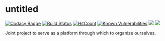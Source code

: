 # untitled
[![Codacy Badge](https://api.codacy.com/project/badge/Grade/e8831c7b4d2c46fda2e8a5eaf7bdbcbf)](https://app.codacy.com/app/FarahZaqout/gsg-for-better?utm_source=github.com&utm_medium=referral&utm_content=GSG-G4/gsg-for-better&utm_campaign=Badge_Grade_Dashboard)
[![Build Status](https://travis-ci.com/GSG-G4/gsg-for-better.svg?branch=master)](https://travis-ci.com/GSG-G4/gsg-for-better) [![HitCount](http://hits.dwyl.io/GSG-G4/gsg-for-bettter.svg)](http://hits.dwyl.io/GSG-G4/gsg-for-bettter) [![Known Vulnerabilities](https://snyk.io/test/github/GSG-G4/gsg-for-better/badge.svg?targetFile=package.json)](https://snyk.io/test/github/GSG-G4/gsg-for-better?targetFile=package.json) 
![](https://img.shields.io/github/issues/GSG-G4/gsg-for-better.svg) 
[![](https://img.shields.io/codacy/grade/e27821fb6289410b8f58338c7e0bc686.svg)](https://github.com/GSG-G4/gsg-for-better)






Joint project to serve as a platform through which to organize ourselves.

